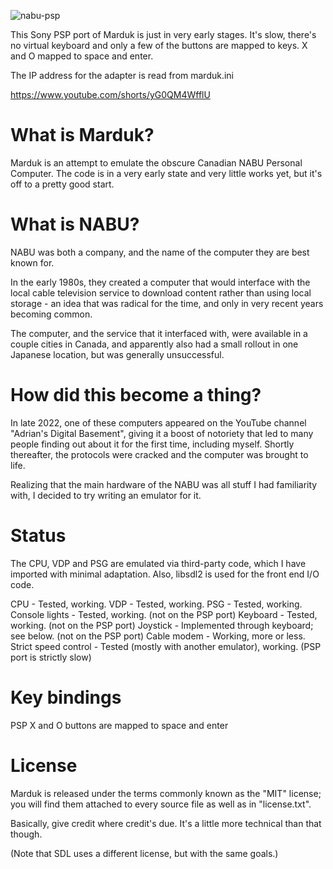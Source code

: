 ![nabu-psp](https://user-images.githubusercontent.com/910729/219720136-c19163e0-b219-438e-bc54-354d59c1070a.jpg)

This Sony PSP port of Marduk is just in very early stages. It's slow, there's no virtual keyboard and only a few of the buttons are mapped to keys.
X and O mapped to space and enter.

The IP address for the adapter is read from marduk.ini

https://www.youtube.com/shorts/yG0QM4WfflU

What is Marduk?
===============

  Marduk is an attempt to emulate the obscure Canadian NABU Personal Computer.
  The code is in a very early state and very little works yet, but it's off to
  a pretty good start.

What is NABU?
=============

  NABU was both a company, and the name of the computer they are best known
  for.

  In the early 1980s, they created a computer that would interface with the
  local cable television service to download content rather than using local
  storage - an idea that was radical for the time, and only in very recent
  years becoming common.

  The computer, and the service that it interfaced with, were available in a
  couple cities in Canada, and apparently also had a small rollout in one
  Japanese location, but was generally unsuccessful.

How did this become a thing?
============================

  In late 2022, one of these computers appeared on the YouTube channel
  "Adrian's Digital Basement", giving it a boost of notoriety that led to many
  people finding out about it for the first time, including myself.  Shortly
  thereafter, the protocols were cracked and the computer was brought to life.

  Realizing that the main hardware of the NABU was all stuff I had familiarity
  with, I decided to try writing an emulator for it.

Status
======

  The CPU, VDP and PSG are emulated via third-party code, which I have
  imported with minimal adaptation.  Also, libsdl2 is used for the front end
  I/O code.

  CPU - Tested, working.
  VDP - Tested, working.
  PSG - Tested, working.
  Console lights - Tested, working. (not on the PSP port)
  Keyboard - Tested, working. (not on the PSP port)
  Joystick - Implemented through keyboard; see below. (not on the PSP port)
  Cable modem - Working, more or less.
  Strict speed control - Tested (mostly with another emulator), working. (PSP port is strictly slow)

Key bindings
============
  PSP X and O buttons are mapped to space and enter

License
=======

  Marduk is released under the terms commonly known as the "MIT" license; you
  will find them attached to every source file as well as in "license.txt".

  Basically, give credit where credit's due.  It's a little more technical
  than that though.

  (Note that SDL uses a different license, but with the same goals.)
